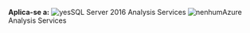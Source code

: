 **Aplica-se a:** ![yes](media/yes.png)SQL Server 2016 Analysis Services ![nenhum](media/no.png)Azure Analysis Services